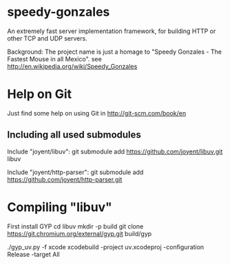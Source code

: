 speedy-gonzales
===============

An extremely fast server implementation framework, for building HTTP or other TCP and UDP servers.

Background:
The project name is just a homage to "Speedy Gonzales - The Fastest Mouse in all Mexico".
see http://en.wikipedia.org/wiki/Speedy_Gonzales


Help on Git
===========

Just find some help on using Git in http://git-scm.com/book/en


Including all used submodules
-----------------------------

Include "joyent/libuv":
git submodule add https://github.com/joyent/libuv.git libuv

Include "joyent/http-parser":
git submodule add https://github.com/joyent/http-parser.git

Compiling "libuv"
=================

First install GYP
cd libuv
mkdir -p build
git clone https://git.chromium.org/external/gyp.git build/gyp

./gyp_uv.py -f xcode
xcodebuild -project uv.xcodeproj -configuration Release -target All



